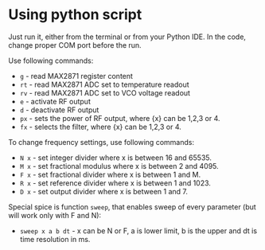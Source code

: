 # Using python script

Just run it, either from the terminal or from your Python IDE. 
In the code, change proper COM port before the run.

Use following commands:
  * `g` - read MAX2871 register content
  * `rt` - read MAX2871 ADC set to temperature readout
  * `rv` - read MAX2871 ADC set to VCO voltage readout
  * `e` - activate RF output
  * `d` - deactivate RF output
  * `px` - sets the power of RF output, where {x} can be 1,2,3 or 4.
  * `fx` - selects the filter, where {x} can be 1,2,3 or 4.

  To change frequency settings, use following commands:
   * `N x` - set integer divider where x is between 16 and 65535.
   * `M x` - set fractional modulus where x is between 2 and 4095.
   * `F x` - set fractional divider where x is between 1 and M.
   * `R x` - set reference divider where x is between 1 and 1023.
   * `D x` - set output divider where x is between 1 and 7.

 Special spice is function `sweep`, that enables sweep of every parameter (but will work only with F and N):
  * `sweep x a b dt` - x can be N or F, a is lower limit, b is the upper and dt is time resolution in ms.